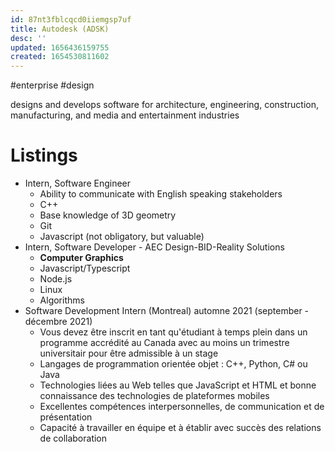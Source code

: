 ```yaml
---
id: 87nt3fblcqcd0iiemgsp7uf
title: Autodesk (ADSK)
desc: ''
updated: 1656436159755
created: 1654530811602
---
```

#enterprise #design

designs and develops software for architecture, engineering, construction, manufacturing, and media and entertainment industries
# Listings
- Intern, Software Engineer
	-   Ability to communicate with English speaking stakeholders
	-   C++
	-   Base knowledge of 3D geometry
	-   Git
	-   Javascript (not obligatory, but valuable)
- Intern, Software Developer - AEC Design-BID-Reality Solutions
	- **Computer Graphics**
	- Javascript/Typescript
	- Node.js
	- Linux
	- Algorithms
- Software Development Intern (Montreal) automne 2021 (september - décembre 2021)
	-   Vous devez être inscrit en tant qu'étudiant à temps plein dans un programme accrédité au Canada avec au moins un trimestre universitair pour être admissible à un stage
	-   Langages de programmation orientée objet : C++, Python, C# ou Java
	-   Technologies liées au Web telles que JavaScript et HTML et bonne connaissance des technologies de plateformes mobiles
	-   Excellentes compétences interpersonnelles, de communication et de présentation
	-   Capacité à travailler en équipe et à établir avec succès des relations de collaboration

